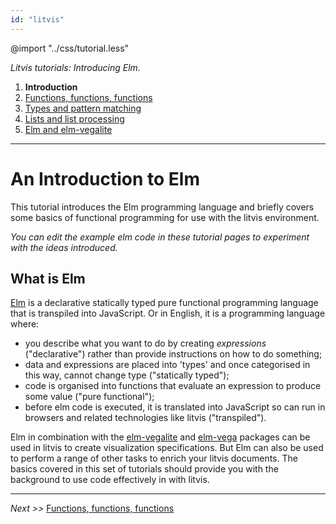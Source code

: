 ```yaml
---
id: "litvis"
---
```


@import "../css/tutorial.less"

_Litvis tutorials: Introducing Elm._

1.  **Introduction**
2.  [Functions, functions, functions](elmIntroduction2.md)
3.  [Types and pattern matching](elmIntroduction3.md)
4.  [Lists and list processing](elmIntroduction4.md)
5.  [Elm and elm-vegalite](elmIntroduction5.md)

---

# An Introduction to Elm

This tutorial introduces the Elm programming language and briefly covers some basics of functional programming for use with the litvis environment.

_You can edit the example elm code in these tutorial pages to experiment with the ideas introduced._

## What is Elm

[Elm](http://elm-lang.org) is a declarative statically typed pure functional programming language that is transpiled into JavaScript.
Or in English, it is a programming language where:

- you describe what you want to do by creating _expressions_ ("declarative") rather than provide instructions on how to do something;
- data and expressions are placed into 'types' and once categorised in this way, cannot change type ("statically typed");
- code is organised into functions that evaluate an expression to produce some value ("pure functional");
- before elm code is executed, it is translated into JavaScript so can run in browsers and related technologies like litvis ("transpiled").

Elm in combination with the [elm-vegalite](http://package.elm-lang.org/packages/gicentre/elm-vegalite/latest) and [elm-vega](http://package.elm-lang.org/packages/gicentre/elm-vega/latest) packages can be used in litvis to create visualization specifications. But Elm can also be used to perform a range of other tasks to enrich your litvis documents. The basics covered in this set of tutorials should provide you with the background to use code effectively in with litvis.

---

_Next >>_ [Functions, functions, functions](elmIntroduction2.md)
